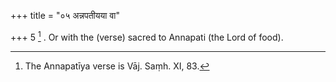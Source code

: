 +++
title = "०५ अन्नपतीयया वा"

+++
5 [^4] . Or with the (verse) sacred to Annapati (the Lord of food).


[^4]:  The Annapatīya verse is Vāj. Saṃh. XI, 83.

